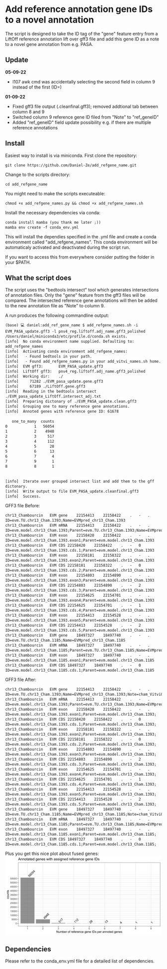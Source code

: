 # Add reference annotation gene IDs to a novel annotation
The script is designed to take the ID tag of the "gene" feature entry from a LiftOff reference annotation lift over gff3 file and add this gene ID as a note to a novel gene annotation from e.g. PASA.

## Update
**05-09-22**
  - l107 awk cmd was accidentally selecting the second field in column 9 instead of the first (ID=)
  
**01-09-22**
  - Fixed gff3 file output (.cleanfinal.gff3); removed addtional tab between column 8 and 9
  - Switched column 9 reference gene ID filed from "Note" to "ref_geneID"
  - Added "ref_geneID" field update possibility e.g. if there are multiple reference annotations

## Install

Easiest way to install is via miniconda. First clone the repository:

```
git clone https://github.com/Daniel-Ze/add_refgene_name.git
```

Change to the scripts directory:

```
cd add_refgene_name
```
You might need to make the scripts executeable:

```
chmod +x add_refgene_names.py && chmod +x add_refgene_names.sh
```

Install the necessary dependencies via conda:

```
conda install mamba (you thank me later ;))
mamba env create -f conda_env.yml
```

This will install the dependies specified in the .yml file and create a conda environment called "add_refgene_names".
This conda environment will be automaticaly activated and deactivated during the script run.

If you want to access this from everywhere consider putting the folder in your $PATH.

## What the script does

The script uses the "bedtools intersect" tool which generates intersections of annotation files.
Only the "gene" feature from the gff3 files will be compared. The intersected reference gene annotations will then be added to the new annotation file as "Note" to column 9.



A run produces the following commandline output:
```
(base) 💻 daniel:add_ref_gene_name $ add_refgene_names.sh -i EVM_PASA_update.gff3 -l pnv4_reg.liftoff.adj_name.gff3_polished 
/Users/daniel/miniconda3/etc/profile.d/conda.sh exists.
[info]  No conda environment name supplied. Defaulting to: add_refgene_names
[info]  Activating conda environment add_refgene_names:
[info]   - Found bedtools in your path.
[info]   - Found add_refgene_names.py in your add_vitvi_names.sh home.
[info]  EVM gff3:       EVM_PASA_update.gff3
[info]  LiftOff gff3:   pnv4_reg.liftoff.adj_name.gff3_polished
[info]  Working dir:    ./
[info]     71282 ./EVM_pasa_update.gene.gff3
[info]     67189 ./LiftOff.gene.gff3
[info]  Reading in the bedtools intersect ./EVM_pasa_update_LiftOff.intersect_adj.txt
[info]  Preparing dictonary of ./EVM_PASA_update.clean.gff3
[info]  Grouping one to many reference gene annotations.
[info]  Annoted genes with reference gene ID: 61678

   one_to_many  counts
0            1   56054
1            2    4948
2            3     517
3            4     112
4            5      28
5            6      13
6            7       4
7            9       1
8            8       1


[info]  Iterate over grouped intersect list and add them to the gff dictonary.
[info]  Write output to file EVM_PASA_update.cleanfinal.gff3
[info]  Success.
```

GFF3 file Before:
```
chr13_Chambourcin	EVM	gene	22154413	22158422	.	-	.	ID=evm.TU.chr13_Cham.1393;Name=EVMpred_chr13_Cham.1393
chr13_Chambourcin	EVM	mRNA	22154413	22158422	.	-	.	ID=evm.model.chr13_Cham.1393;Parent=evm.TU.chr13_Cham.1393;Name=EVMpred_chr13_Cham.1393
chr13_Chambourcin	EVM	exon	22158420	22158422	.	-	.	ID=evm.model.chr13_Cham.1393.exon1;Parent=evm.model.chr13_Cham.1393
chr13_Chambourcin	EVM	CDS	22158420	22158422	.	-	0	ID=evm.model.chr13_Cham.1393.cds.1;Parent=evm.model.chr13_Cham.1393
chr13_Chambourcin	EVM	exon	22158181	22158322	.	-	.	ID=evm.model.chr13_Cham.1393.exon2;Parent=evm.model.chr13_Cham.1393
chr13_Chambourcin	EVM	CDS	22158181	22158322	.	-	0	ID=evm.model.chr13_Cham.1393.cds.2;Parent=evm.model.chr13_Cham.1393
chr13_Chambourcin	EVM	exon	22154803	22154890	.	-	.	ID=evm.model.chr13_Cham.1393.exon3;Parent=evm.model.chr13_Cham.1393
chr13_Chambourcin	EVM	CDS	22154803	22154890	.	-	2	ID=evm.model.chr13_Cham.1393.cds.3;Parent=evm.model.chr13_Cham.1393
chr13_Chambourcin	EVM	exon	22154625	22154701	.	-	.	ID=evm.model.chr13_Cham.1393.exon4;Parent=evm.model.chr13_Cham.1393
chr13_Chambourcin	EVM	CDS	22154625	22154701	.	-	1	ID=evm.model.chr13_Cham.1393.cds.4;Parent=evm.model.chr13_Cham.1393
chr13_Chambourcin	EVM	exon	22154413	22154528	.	-	.	ID=evm.model.chr13_Cham.1393.exon5;Parent=evm.model.chr13_Cham.1393
chr13_Chambourcin	EVM	CDS	22154413	22154528	.	-	2	ID=evm.model.chr13_Cham.1393.cds.5;Parent=evm.model.chr13_Cham.1393
chr13_Chambourcin	EVM	gene	18497327	18497740	.	-	.	ID=evm.TU.chr13_Cham.1185;Name=EVMpred_chr13_Cham.1185
chr13_Chambourcin	EVM	mRNA	18497327	18497740	.	-	.	ID=evm.model.chr13_Cham.1185;Parent=evm.TU.chr13_Cham.1185;Name=EVMpred_chr13_Cham.1185
chr13_Chambourcin	EVM	exon	18497327	18497740	.	-	.	ID=evm.model.chr13_Cham.1185.exon1;Parent=evm.model.chr13_Cham.1185
chr13_Chambourcin	EVM	CDS	18497327	18497740	.	-	0	ID=evm.model.chr13_Cham.1185.cds.1;Parent=evm.model.chr13_Cham.1185
```

GFF3 file After:
```
chr13_Chambourcin	EVM	gene	22154413	22158422	.	-	.		ID=evm.TU.chr13_Cham.1393;Name=EVMpred_chr13_Cham.1393;Note=cham_Vitvi06g01843;
chr13_Chambourcin	EVM	mRNA	22154413	22158422	.	-	.		ID=evm.model.chr13_Cham.1393;Parent=evm.TU.chr13_Cham.1393;Name=EVMpred_chr13_Cham.1393;
chr13_Chambourcin	EVM	exon	22158420	22158422	.	-	.		ID=evm.model.chr13_Cham.1393.exon1;Parent=evm.model.chr13_Cham.1393;
chr13_Chambourcin	EVM	CDS	22158420	22158422	.	-	0		ID=evm.model.chr13_Cham.1393.cds.1;Parent=evm.model.chr13_Cham.1393;
chr13_Chambourcin	EVM	exon	22158181	22158322	.	-	.		ID=evm.model.chr13_Cham.1393.exon2;Parent=evm.model.chr13_Cham.1393;
chr13_Chambourcin	EVM	CDS	22158181	22158322	.	-	0		ID=evm.model.chr13_Cham.1393.cds.2;Parent=evm.model.chr13_Cham.1393;
chr13_Chambourcin	EVM	exon	22154803	22154890	.	-	.		ID=evm.model.chr13_Cham.1393.exon3;Parent=evm.model.chr13_Cham.1393;
chr13_Chambourcin	EVM	CDS	22154803	22154890	.	-	2		ID=evm.model.chr13_Cham.1393.cds.3;Parent=evm.model.chr13_Cham.1393;
chr13_Chambourcin	EVM	exon	22154625	22154701	.	-	.		ID=evm.model.chr13_Cham.1393.exon4;Parent=evm.model.chr13_Cham.1393;
chr13_Chambourcin	EVM	CDS	22154625	22154701	.	-	1		ID=evm.model.chr13_Cham.1393.cds.4;Parent=evm.model.chr13_Cham.1393;
chr13_Chambourcin	EVM	exon	22154413	22154528	.	-	.		ID=evm.model.chr13_Cham.1393.exon5;Parent=evm.model.chr13_Cham.1393;
chr13_Chambourcin	EVM	CDS	22154413	22154528	.	-	2		ID=evm.model.chr13_Cham.1393.cds.5;Parent=evm.model.chr13_Cham.1393;
chr13_Chambourcin	EVM	gene	18497327	18497740	.	-	.		ID=evm.TU.chr13_Cham.1185;Name=EVMpred_chr13_Cham.1185;Note=cham_Vitvi03g00850;
chr13_Chambourcin	EVM	mRNA	18497327	18497740	.	-	.		ID=evm.model.chr13_Cham.1185;Parent=evm.TU.chr13_Cham.1185;Name=EVMpred_chr13_Cham.1185;
chr13_Chambourcin	EVM	exon	18497327	18497740	.	-	.		ID=evm.model.chr13_Cham.1185.exon1;Parent=evm.model.chr13_Cham.1185;
chr13_Chambourcin	EVM	CDS	18497327	18497740	.	-	0		ID=evm.model.chr13_Cham.1185.cds.1;Parent=evm.model.chr13_Cham.1185;
```
Plus you get this nice plot about fused genes:
![title](https://github.com/Daniel-Ze/add_refgene_name/blob/main/plot.png?raw=true)

## Dependencies
Please refer to the conda_env.yml file for a detailed list of dependencies.
